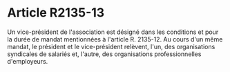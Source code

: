 # Article R2135-13

 

<p align="left">
  Un vice-président de l'association est désigné dans les conditions et pour la durée de mandat mentionnées à l'article R. 2135-12. Au cours d'un même mandat, le président et le vice-président relèvent, l'un, des organisations syndicales de salariés et, l'autre, des organisations professionnelles d'employeurs.
</p>